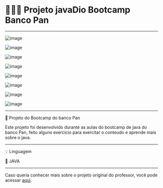 # 👩🏻‍💻 Projeto javaDio Bootcamp Banco Pan 
**********************************************************
![image](https://user-images.githubusercontent.com/72118415/233880029-c5cff243-acb2-4a83-a1c5-db9ab21c4260.png)



![image](https://user-images.githubusercontent.com/72118415/233880059-fcc49273-b4b7-4f5b-8dfd-ef3041e16adc.png)



![image](https://user-images.githubusercontent.com/72118415/234147344-f9086ae6-15a9-421c-89c3-03b1fccb07e6.png)


![image](https://user-images.githubusercontent.com/72118415/234148060-7288e49b-0494-4b9a-a881-0f2e0727a449.png)


![image](https://user-images.githubusercontent.com/72118415/234153757-9593f253-2bb1-4305-acee-6d25981fe112.png)

![image](https://user-images.githubusercontent.com/72118415/234156812-78ad6e44-3ea8-4eda-be10-7b4ec4d73247.png)

![image](https://user-images.githubusercontent.com/72118415/234156812-78ad6e44-3ea8-4eda-be10-7b4ec4d73247.png)

![image](https://user-images.githubusercontent.com/72118415/234160218-68670ae4-ff19-4d4b-8589-a6423f04bbce.png)

**************************************************************************

🚀 Projeto do Bootcamp do banco Pan


Este projeto foi desenvolvido durante as aulas do bootcamp de java
do banco Pan, feito alguns exercicio para exercitar o conteudo e 
aprende mais sobre o java.
**************************************************************************
💡 Linguagem

📌 JAVA
***************************************************************************

Caso queria conhecer mais sobre o projeto original do professor, você
pode acessar [aqui](https://github.com/digitalinnovationone/trilha-java-basico).